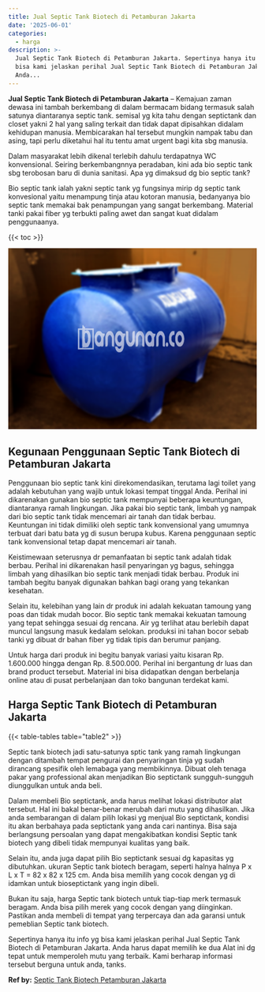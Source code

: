 ```yaml
---
title: Jual Septic Tank Biotech di Petamburan Jakarta
date: '2025-06-01'
categories:
  - harga
description: >-
  Jual Septic Tank Biotech di Petamburan Jakarta. Sepertinya hanya itu info yg
  bisa kami jelaskan perihal Jual Septic Tank Biotech di Petamburan Jakarta.
  Anda...
---
```


**Jual Septic Tank Biotech di Petamburan Jakarta** – Kemajuan zaman dewasa ini tambah berkembang di dalam bermacam bidang termasuk salah satunya diantaranya septic tank. semisal yg kita tahu dengan septictank dan closet yakni 2 hal yang saling terkait dan tidak dapat dipisahkan didalam kehidupan manusia. Membicarakan hal tersebut mungkin nampak tabu dan asing, tapi perlu diketahui hal itu tentu amat urgent bagi kita sbg manusia.

Dalam masyarakat lebih dikenal terlebih dahulu terdapatnya WC konvensional. Seiring berkembangnnya peradaban, kini ada bio septic tank sbg terobosan baru di dunia sanitasi. Apa yg dimaksud dg bio septic tank?

Bio septic tank ialah yakni septic tank yg fungsinya mirip dg septic tank konvesional yaitu menampung tinja atau kotoran manusia, bedanyanya bio septic tank memakai bak penampungan yang sangat berkembang. Material tanki pakai fiber yg terbukti paling awet dan sangat kuat didalam penggunaanya.

{{< toc >}}

![Jual Septic Tank Biotech di Petamburan Jakarta](/images/jual-bio-septictank-02.png)

## Kegunaan Penggunaan Septic Tank Biotech di Petamburan Jakarta

Penggunaan bio septic tank kini direkomendasikan, terutama lagi toilet yang adalah kebutuhan yang wajib untuk lokasi tempat tinggal Anda. Perihal ini dikarenakan gunakan bio septic tank mempunyai beberapa keuntungan, diantaranya ramah lingkungan. Jika pakai bio septic tank, limbah yg nampak dari bio septic tank tidak mencemari air tanah dan tidak berbau. Keuntungan ini tidak dimiliki oleh septic tank konvensional yang umumnya terbuat dari batu bata yg di susun berupa kubus. Karena penggunaan septic tank konvensional tetap dapat mencemari air tanah.

Keistimewaan seterusnya dr pemanfaatan bi septic tank adalah tidak berbau. Perihal ini dikarenakan hasil penyaringan yg bagus, sehingga limbah yang dihasilkan bio septic tank menjadi tidak berbau. Produk ini tambah begitu banyak digunakan bahkan bagi orang yang tekankan kesehatan.

Selain itu, kelebihan yang lain dr produk ini adalah kekuatan tamoung yang poas dan tidak mudah bocor. Bio septic tank memakai kekuatan tamoung yang tepat sehingga sesuai dg rencana. Air yg terlihat atau berlebih dapat muncul langsung masuk kedalam selokan. produksi ini tahan bocor sebab tanki yg dibuat dr bahan fiber yg tidak tipis dan berumur panjang.

Untuk harga dari produk ini begitu banyak variasi yaitu kisaran Rp. 1.600.000 hingga dengan Rp. 8.500.000. Perihal ini bergantung dr luas dan brand product tersebut. Material ini bisa didapatkan dengan berbelanja online atau di pusat perbelanjaan dan toko bangunan terdekat kami.

## Harga Septic Tank Biotech di Petamburan Jakarta

{{< table-tables table="table2" >}}

Septic tank biotech jadi satu-satunya sptic tank yang ramah lingkungan dengan ditambah tempat pengurai dan penyaringan tinja yg sudah dirancang spesifik oleh lemabaga yang membikinnya. Dibuat oleh tenaga pakar yang professional akan menjadikan Bio septictank sungguh-sungguh diunggulkan untuk anda beli.

Dalam membeli Bio septictank, anda harus melihat lokasi distributor alat tersebut. Hal ini bakal benar-benar merubah dari mutu yang dihasilkan. Jika anda sembarangan di dalam pilih lokasi yg menjual Bio septictank, kondisi itu akan berbahaya pada septictank yang anda cari nantinya. Bisa saja berlangsung persoalan yang dapat mengakibatkan kondisi Septic tank biotech yang dibeli tidak mempunyai kualitas yang baik.

Selain itu, anda juga dapat pilih Bio septictank sesuai dg kapasitas yg dibutuhkan. ukuran Septic tank biotech beragam, seperti halnya halnya P x L x T = 82 x 82 x 125 cm. Anda bisa memilih yang cocok dengan yg di idamkan untuk bioseptictank yang ingin dibeli.

Bukan itu saja, harga Septic tank biotech untuk tiap-tiap merk termasuk beragam. Anda bisa pilih merek yang cocok dengan yang diinginkan. Pastikan anda membeli di tempat yang terpercaya dan ada garansi untuk pemeblian Septic tank biotech.

Sepertinya hanya itu info yg bisa kami jelaskan perihal Jual Septic Tank Biotech di Petamburan Jakarta. Anda harus dapat memilih ke dua Alat ini dg tepat untuk memperoleh mutu yang terbaik. Kami berharap informasi tersebut berguna untuk anda, tanks.

**Ref by:** [Septic Tank Biotech Petamburan Jakarta](https://id.wikipedia.org/wiki/Septic)
